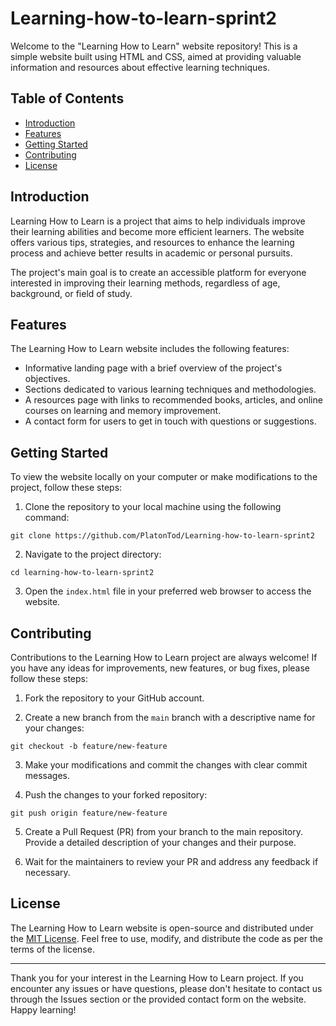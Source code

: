 # Learning-how-to-learn-sprint2

Welcome to the "Learning How to Learn" website repository! This is a simple website built using HTML and CSS, aimed at providing valuable information and resources about effective learning techniques.

## Table of Contents

- [Introduction](#introduction)
- [Features](#features)
- [Getting Started](#getting-started)
- [Contributing](#contributing)
- [License](#license)

## Introduction

Learning How to Learn is a project that aims to help individuals improve their learning abilities and become more efficient learners. The website offers various tips, strategies, and resources to enhance the learning process and achieve better results in academic or personal pursuits.

The project's main goal is to create an accessible platform for everyone interested in improving their learning methods, regardless of age, background, or field of study.

## Features

The Learning How to Learn website includes the following features:

- Informative landing page with a brief overview of the project's objectives.
- Sections dedicated to various learning techniques and methodologies.
- A resources page with links to recommended books, articles, and online courses on learning and memory improvement.
- A contact form for users to get in touch with questions or suggestions.

## Getting Started

To view the website locally on your computer or make modifications to the project, follow these steps:

1. Clone the repository to your local machine using the following command:

```
git clone https://github.com/PlatonTod/Learning-how-to-learn-sprint2
```

2. Navigate to the project directory:

```
cd learning-how-to-learn-sprint2
```

3. Open the `index.html` file in your preferred web browser to access the website.

## Contributing

Contributions to the Learning How to Learn project are always welcome! If you have any ideas for improvements, new features, or bug fixes, please follow these steps:

1. Fork the repository to your GitHub account.

2. Create a new branch from the `main` branch with a descriptive name for your changes:

```
git checkout -b feature/new-feature
```

3. Make your modifications and commit the changes with clear commit messages.

4. Push the changes to your forked repository:

```
git push origin feature/new-feature
```

5. Create a Pull Request (PR) from your branch to the main repository. Provide a detailed description of your changes and their purpose.

6. Wait for the maintainers to review your PR and address any feedback if necessary.

## License

The Learning How to Learn website is open-source and distributed under the [MIT License](LICENSE). Feel free to use, modify, and distribute the code as per the terms of the license.

---

Thank you for your interest in the Learning How to Learn project. If you encounter any issues or have questions, please don't hesitate to contact us through the Issues section or the provided contact form on the website. Happy learning!


